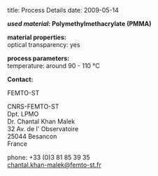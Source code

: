title: Process Details
date: 2009-05-14 

__*used material:* Polymethylmethacrylate (PMMA)__

__material properties:__  
optical transparency:	yes
	
__process parameters:__  	
temperature:	around 90 - 110 °C
<!--break-->
__Contact:__

FEMTO-ST

CNRS-FEMTO-ST  
Dpt. LPMO  
Dr. Chantal Khan Malek  
32 Av. de l' Observatoire  
25044 Besancon  
France

phone: +33 (0)3 81 85 39 35  
chantal.khan-malek@femto-st.fr